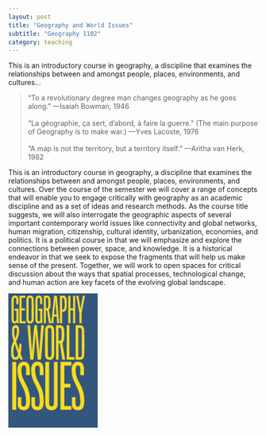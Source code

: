 ```yaml
---
layout: post
title: "Geography and World Issues"
subtitle: "Geography 1102"
category: teaching
---
```



This is an introductory course in geography, a discipline that examines the relationships between and amongst people, places, environments, and cultures...

<!-- more -->

> “To a revolutionary degree man changes geography as he goes along.”
—Isaiah Bowman, 1946
<br><br>
“La géographie, ça sert, d’abord, à faire la guerre.”
(The main purpose of Geography is to make war.)
—Yves Lacoste, 1976
<br><br>“A map is not the territory, but a territory itself.”
—Aritha van Herk, 1982


This is an introductory course in geography, a discipline that examines the relationships between and amongst people, places, environments, and cultures. Over the course of the semester we will cover a range of concepts that will enable you to engage critically with geography as an academic discipline and as a set of ideas and research methods. As the course title suggests, we will also interrogate the geographic aspects of several important contemporary world issues like connectivity and global networks, human migration, citizenship, cultural identity, urbanization, economies, and politics. It is a political course in that we will emphasize and explore the connections between power, space, and knowledge. It is a historical endeavor in that we seek to expose the fragments that will help us make sense of the present. Together, we will work to open spaces for critical discussion about the ways that spatial processes, technological change, and human action are key facets of the evolving global landscape.

![world issues](/img/gwi.jpg)

